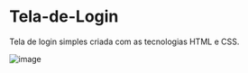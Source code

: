 # Tela-de-Login

<p>Tela de login simples criada com as tecnologias HTML e CSS.</P>


![image](https://user-images.githubusercontent.com/115021378/219882676-b23c0f15-54ef-4f2a-8af5-b8879d179813.png)
